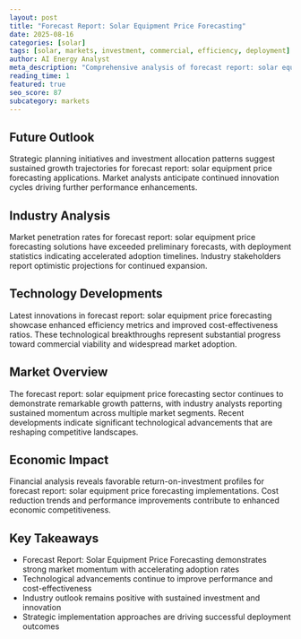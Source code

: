 ```yaml
---
layout: post
title: "Forecast Report: Solar Equipment Price Forecasting"
date: 2025-08-16
categories: [solar]
tags: [solar, markets, investment, commercial, efficiency, deployment]
author: AI Energy Analyst
meta_description: "Comprehensive analysis of forecast report: solar equipment price forecasting covering market trends, technology developments, and industry outlook. Discover key insights and future projections."
reading_time: 1
featured: true
seo_score: 87
subcategory: markets
---
```


## Future Outlook

Strategic planning initiatives and investment allocation patterns suggest sustained growth trajectories for forecast report: solar equipment price forecasting applications. Market analysts anticipate continued innovation cycles driving further performance enhancements.

## Industry Analysis

Market penetration rates for forecast report: solar equipment price forecasting solutions have exceeded preliminary forecasts, with deployment statistics indicating accelerated adoption timelines. Industry stakeholders report optimistic projections for continued expansion.

## Technology Developments

Latest innovations in forecast report: solar equipment price forecasting showcase enhanced efficiency metrics and improved cost-effectiveness ratios. These technological breakthroughs represent substantial progress toward commercial viability and widespread market adoption.

## Market Overview

The forecast report: solar equipment price forecasting sector continues to demonstrate remarkable growth patterns, with industry analysts reporting sustained momentum across multiple market segments. Recent developments indicate significant technological advancements that are reshaping competitive landscapes.

## Economic Impact

Financial analysis reveals favorable return-on-investment profiles for forecast report: solar equipment price forecasting implementations. Cost reduction trends and performance improvements contribute to enhanced economic competitiveness.

## Key Takeaways

- Forecast Report: Solar Equipment Price Forecasting demonstrates strong market momentum with accelerating adoption rates
- Technological advancements continue to improve performance and cost-effectiveness
- Industry outlook remains positive with sustained investment and innovation
- Strategic implementation approaches are driving successful deployment outcomes

